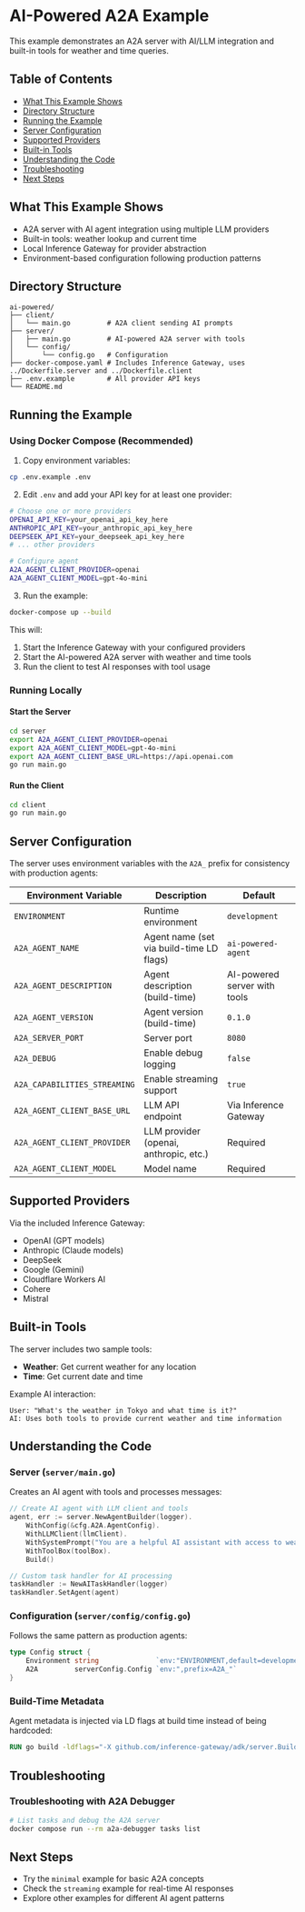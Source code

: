 # AI-Powered A2A Example

This example demonstrates an A2A server with AI/LLM integration and built-in tools for weather and time queries.

## Table of Contents

- [What This Example Shows](#what-this-example-shows)
- [Directory Structure](#directory-structure)
- [Running the Example](#running-the-example)
- [Server Configuration](#server-configuration)
- [Supported Providers](#supported-providers)
- [Built-in Tools](#built-in-tools)
- [Understanding the Code](#understanding-the-code)
- [Troubleshooting](#troubleshooting)
- [Next Steps](#next-steps)

## What This Example Shows

- A2A server with AI agent integration using multiple LLM providers
- Built-in tools: weather lookup and current time
- Local Inference Gateway for provider abstraction
- Environment-based configuration following production patterns

## Directory Structure

```
ai-powered/
├── client/
│   └── main.go         # A2A client sending AI prompts
├── server/
│   ├── main.go         # AI-powered A2A server with tools
│   └── config/
│       └── config.go   # Configuration
├── docker-compose.yaml # Includes Inference Gateway, uses ../Dockerfile.server and ../Dockerfile.client
├── .env.example        # All provider API keys
└── README.md
```

## Running the Example

### Using Docker Compose (Recommended)

1. Copy environment variables:

```bash
cp .env.example .env
```

2. Edit `.env` and add your API key for at least one provider:

```bash
# Choose one or more providers
OPENAI_API_KEY=your_openai_api_key_here
ANTHROPIC_API_KEY=your_anthropic_api_key_here
DEEPSEEK_API_KEY=your_deepseek_api_key_here
# ... other providers

# Configure agent
A2A_AGENT_CLIENT_PROVIDER=openai
A2A_AGENT_CLIENT_MODEL=gpt-4o-mini
```

3. Run the example:

```bash
docker-compose up --build
```

This will:

1. Start the Inference Gateway with your configured providers
2. Start the AI-powered A2A server with weather and time tools
3. Run the client to test AI responses with tool usage

### Running Locally

#### Start the Server

```bash
cd server
export A2A_AGENT_CLIENT_PROVIDER=openai
export A2A_AGENT_CLIENT_MODEL=gpt-4o-mini
export A2A_AGENT_CLIENT_BASE_URL=https://api.openai.com
go run main.go
```

#### Run the Client

```bash
cd client
go run main.go
```

## Server Configuration

The server uses environment variables with the `A2A_` prefix for consistency with production agents:

| Environment Variable         | Description                              | Default                      |
| ---------------------------- | ---------------------------------------- | ---------------------------- |
| `ENVIRONMENT`                | Runtime environment                      | `development`                |
| `A2A_AGENT_NAME`             | Agent name (set via build-time LD flags) | `ai-powered-agent`           |
| `A2A_AGENT_DESCRIPTION`      | Agent description (build-time)           | AI-powered server with tools |
| `A2A_AGENT_VERSION`          | Agent version (build-time)               | `0.1.0`                      |
| `A2A_SERVER_PORT`            | Server port                              | `8080`                       |
| `A2A_DEBUG`                  | Enable debug logging                     | `false`                      |
| `A2A_CAPABILITIES_STREAMING` | Enable streaming support                 | `true`                       |
| `A2A_AGENT_CLIENT_BASE_URL`  | LLM API endpoint                         | Via Inference Gateway        |
| `A2A_AGENT_CLIENT_PROVIDER`  | LLM provider (openai, anthropic, etc.)   | Required                     |
| `A2A_AGENT_CLIENT_MODEL`     | Model name                               | Required                     |

## Supported Providers

Via the included Inference Gateway:

- OpenAI (GPT models)
- Anthropic (Claude models)
- DeepSeek
- Google (Gemini)
- Cloudflare Workers AI
- Cohere
- Mistral

## Built-in Tools

The server includes two sample tools:

- **Weather**: Get current weather for any location
- **Time**: Get current date and time

Example AI interaction:

```
User: "What's the weather in Tokyo and what time is it?"
AI: Uses both tools to provide current weather and time information
```

## Understanding the Code

### Server (`server/main.go`)

Creates an AI agent with tools and processes messages:

```go
// Create AI agent with LLM client and tools
agent, err := server.NewAgentBuilder(logger).
    WithConfig(&cfg.A2A.AgentConfig).
    WithLLMClient(llmClient).
    WithSystemPrompt("You are a helpful AI assistant with access to weather and time tools.").
    WithToolBox(toolBox).
    Build()

// Custom task handler for AI processing
taskHandler := NewAITaskHandler(logger)
taskHandler.SetAgent(agent)
```

### Configuration (`server/config/config.go`)

Follows the same pattern as production agents:

```go
type Config struct {
    Environment string              `env:"ENVIRONMENT,default=development"`
    A2A         serverConfig.Config `env:",prefix=A2A_"`
}
```

### Build-Time Metadata

Agent metadata is injected via LD flags at build time instead of being hardcoded:

```dockerfile
RUN go build -ldflags="-X github.com/inference-gateway/adk/server.BuildAgentName=${AGENT_NAME}" -o server .
```

## Troubleshooting

### Troubleshooting with A2A Debugger

```bash
# List tasks and debug the A2A server
docker compose run --rm a2a-debugger tasks list
```

## Next Steps

- Try the `minimal` example for basic A2A concepts
- Check the `streaming` example for real-time AI responses
- Explore other examples for different AI agent patterns
